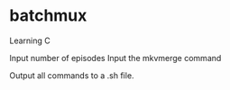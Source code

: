 # batchmux
Learning C

Input number of episodes
Input the mkvmerge command

Output all commands to a .sh file.
